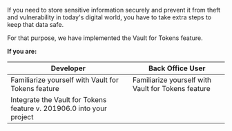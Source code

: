 If you need to store sensitive information securely and prevent it from theft and vulnerability in today's digital world, you have to take extra steps to keep that data safe.

For that purpose, we have implemented the Vault for Tokens feature.

**If you are:**

| Developer | Back Office User |
| --- | --- |
| Familiarize yourself with Vault for Tokens feature  | Familiarize yourself with Vault for Tokens feature  |
|Integrate the Vault for Tokens feature v. 201906.0 into your project  |  |
